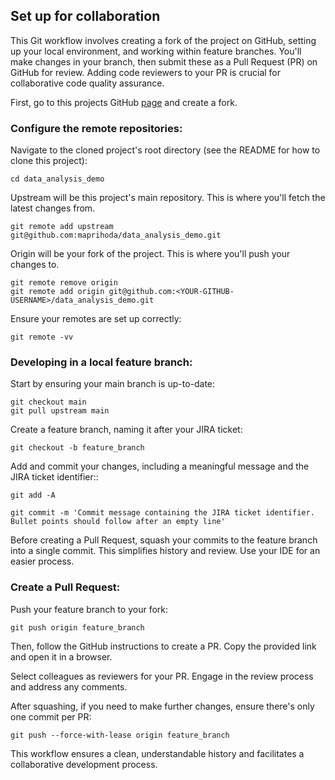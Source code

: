 
## Set up for collaboration

This Git workflow involves creating a fork of the project on GitHub, setting up your local environment, 
and working within feature branches. You'll make changes in your branch, then submit these as a Pull Request (PR) 
on GitHub for review. Adding code reviewers to your PR is crucial for collaborative code quality assurance. 

First, go to this projects GitHub [page](https://github.com/maprihoda/data_analysis_demo/tree/main) and create a fork.


### Configure the remote repositories:

Navigate to the cloned project's root directory (see the README for how to clone this project):

    cd data_analysis_demo

Upstream will be this project's main repository. This is where you'll fetch the latest changes from.

    git remote add upstream git@github.com:maprihoda/data_analysis_demo.git

Origin will be your fork of the project. This is where you'll push your changes to.

    git remote remove origin
    git remote add origin git@github.com:<YOUR-GITHUB-USERNAME>/data_analysis_demo.git


Ensure your remotes are set up correctly:

    git remote -vv


### Developing in a local feature branch:

Start by ensuring your main branch is up-to-date:

    git checkout main
    git pull upstream main

Create a feature branch, naming it after your JIRA ticket:

    git checkout -b feature_branch

Add and commit your changes, including a meaningful message and the JIRA ticket identifier::

    git add -A

    git commit -m 'Commit message containing the JIRA ticket identifier. Bullet points should follow after an empty line'


Before creating a Pull Request, squash your commits to the feature branch into a single commit. This simplifies history 
and review. Use your IDE for an easier process.


### Create a Pull Request:

Push your feature branch to your fork:

    git push origin feature_branch

Then, follow the GitHub instructions to create a PR. Copy the provided link and open it in a browser.

Select colleagues as reviewers for your PR. Engage in the review process and address any comments.

After squashing, if you need to make further changes, ensure there's only one commit per PR:

    git push --force-with-lease origin feature_branch

This workflow ensures a clean, understandable history and facilitates a collaborative development process.
